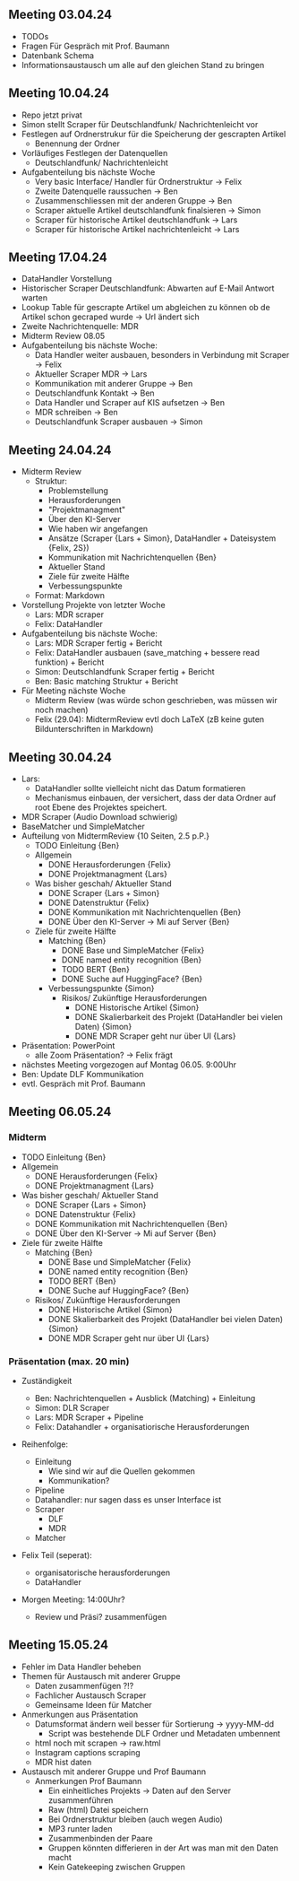 ## Meeting 03.04.24

- TODOs
- Fragen Für Gespräch mit Prof. Baumann
- Datenbank Schema
- Informationsaustausch um alle auf den gleichen Stand zu bringen


## Meeting 10.04.24

- Repo jetzt privat
- Simon stellt Scraper für Deutschlandfunk/ Nachrichtenleicht vor
- Festlegen auf Ordnerstrukur für die Speicherung der gescrapten Artikel
    + Benennung der Ordner
- Vorläufiges Festlegen der Datenquellen
    + Deutschlandfunk/ Nachrichtenleicht
- Aufgabenteilung bis nächste Woche
    + Very basic Interface/ Handler für Ordnerstruktur -> Felix
    + Zweite Datenquelle raussuchen -> Ben
    + Zusammenschliessen mit der anderen Gruppe -> Ben
    + Scraper aktuelle Artikel deutschlandfunk finalsieren -> Simon
    + Scraper für historische Artikel deutschlandfunk -> Lars
    + Scraper für historische Artikel nachrichtenleicht -> Lars

## Meeting 17.04.24

- DataHandler Vorstellung
- Historischer Scraper Deutschlandfunk: Abwarten auf E-Mail Antwort warten
- Lookup Table für gescrapte Artikel um abgleichen zu können ob de Artikel schon gecraped wurde -> Url ändert sich
- Zweite Nachrichtenquelle: MDR
- Midterm Review 08.05
- Aufgabenteilung bis nächste Woche:
    + Data Handler weiter ausbauen, besonders in Verbindung mit Scraper -> Felix
    + Aktueller Scraper MDR -> Lars
    + Kommunikation mit anderer Gruppe -> Ben
    + Deutschlandfunk Kontakt -> Ben
    + Data Handler und Scraper auf KIS aufsetzen -> Ben
    + MDR schreiben -> Ben
    + Deutschlandfunk Scraper ausbauen -> Simon

## Meeting 24.04.24

- Midterm Review
    - Struktur:
        - Problemstellung
        - Herausforderungen
        - "Projektmanagment"
        - Über den KI-Server
        - Wie haben wir angefangen
        - Ansätze (Scraper {Lars + Simon}, DataHandler + Dateisystem {Felix, 2S})
        - Kommunikation mit Nachrichtenquellen {Ben}
        - Aktueller Stand
        - Ziele für zweite Hälfte
        - Verbessungspunkte
    - Format: Markdown
- Vorstellung Projekte von letzter Woche
    - Lars: MDR scraper
    - Felix: DataHandler
- Aufgabenteilung bis nächste Woche:
    - Lars: MDR Scraper fertig + Bericht
    - Felix: DataHandler ausbauen (save_matching + bessere read funktion) + Bericht
    - Simon: Deutschlandfunk Scraper fertig + Bericht
    - Ben: Basic matching Struktur + Bericht
- Für Meeting nächste Woche
    - Midterm Review (was würde schon geschrieben, was müssen wir noch machen)
    - Felix (29.04): MidtermReview evtl doch LaTeX (zB keine guten Bildunterschriften in Markdown)

## Meeting 30.04.24

- Lars: 
    + DataHandler sollte vielleicht nicht das Datum formatieren
    + Mechanismus einbauen, der versichert, dass der data Ordner auf root Ebene des Projektes speichert.
- MDR Scraper (Audio Download schwierig)
- BaseMatcher und SimpleMatcher
- Aufteilung von MidtermReview {10 Seiten, 2.5 p.P.}
    + TODO Einleitung {Ben}
    + Allgemein
        + DONE Herausforderungen {Felix}
        + DONE Projektmanagment {Lars}
    + Was bisher geschah/ Aktueller Stand
        + DONE Scraper {Lars + Simon} 
        + DONE Datenstruktur {Felix} 
        + DONE Kommunikation mit Nachrichtenquellen {Ben}
        + DONE Über den KI-Server -> Mi auf Server {Ben} 
    + Ziele für zweite Hälfte
        + Matching {Ben}
            + DONE Base und SimpleMatcher {Felix}
            + DONE named entity recognition {Ben}
            + TODO BERT {Ben}
            + DONE Suche auf HuggingFace? {Ben}
        + Verbessungspunkte {Simon}
            + Risikos/ Zukünftige Herausforderungen 
                + DONE Historische Artikel {Simon}
                + DONE Skalierbarkeit des Projekt (DataHandler bei vielen Daten) {Simon}
                + DONE MDR Scraper geht nur über UI {Lars}
- Präsentation: PowerPoint
    + alle Zoom Präsentation? -> Felix frägt
- nächstes Meeting vorgezogen auf Montag 06.05. 9:00Uhr
- Ben: Update DLF Kommunikation 
- evtl. Gespräch mit Prof. Baumann

## Meeting 06.05.24

### Midterm
+ TODO Einleitung {Ben}
+ Allgemein
    + DONE Herausforderungen {Felix}
    + DONE Projektmanagment {Lars}
+ Was bisher geschah/ Aktueller Stand
    + DONE Scraper {Lars + Simon} 
    + DONE Datenstruktur {Felix} 
    + DONE Kommunikation mit Nachrichtenquellen {Ben}
    + DONE Über den KI-Server -> Mi auf Server {Ben} 
+ Ziele für zweite Hälfte
    + Matching {Ben}
        + DONE Base und SimpleMatcher {Felix}
        + DONE named entity recognition {Ben}
        + TODO BERT {Ben}
        + DONE Suche auf HuggingFace? {Ben}
    + Risikos/ Zukünftige Herausforderungen 
        + DONE Historische Artikel {Simon}
        + DONE Skalierbarkeit des Projekt (DataHandler bei vielen Daten) {Simon}
        + DONE MDR Scraper geht nur über UI {Lars}

### Präsentation (max. 20 min)
- Zuständigkeit
    + Ben: Nachrichtenquellen + Ausblick (Matching) + Einleitung
    + Simon: DLR Scraper
    + Lars: MDR Scraper + Pipeline
    + Felix: Datahandler + organisatiorische Herausforderungen

- Reihenfolge:
    + Einleitung
        + Wie sind wir auf die Quellen gekommen
        + Kommunikation?
    + Pipeline
    + Datahandler: nur sagen dass es unser Interface ist
    + Scraper
        + DLF
        + MDR
    + Matcher
 
- Felix Teil (seperat):
    + organisatorische herausforderungen
    + DataHandler

- Morgen Meeting: 14:00Uhr?
    + Review und Präsi? zusammenfügen

## Meeting 15.05.24
- Fehler im Data Handler beheben 
- Themen für Austausch mit anderer Gruppe
    - Daten zusammenfügen ?!?
    - Fachlicher Austausch Scraper
    - Gemeinsame Ideen für Matcher
- Anmerkungen aus Präsentation
    - Datumsformat ändern weil besser für Sortierung -> yyyy-MM-dd
        - Script was bestehende DLF Ordner und Metadaten umbennent 
    - html noch mit scrapen -> raw.html
    - Instagram captions scraping
    - MDR hist daten
- Austausch mit anderer Gruppe und Prof Baumann
    - Anmerkungen Prof Baumann
        - Ein einheitliches Projekts -> Daten auf den Server zusammenführen
        - Raw (html) Datei speichern
        - Bei Ordnerstruktur bleiben (auch wegen Audio)
        - MP3 runter laden
        - Zusammenbinden der Paare
        - Gruppen könnten differieren in der Art was man mit den Daten macht
        - Kein Gatekeeping zwischen Gruppen


